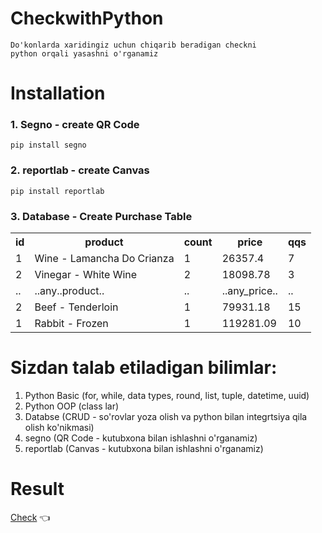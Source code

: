 # CheckwithPython
    Do'konlarda xaridingiz uchun chiqarib beradigan checkni 
    python orqali yasashni o'rganamiz

# Installation
<h3>1. Segno - create QR Code </h3>
    
    pip install segno
<h3>2. reportlab - create Canvas </h3>

    pip install reportlab
 
<h3>3. Database - Create Purchase Table </h3>
<table>
    <tr>
        <th>id</th>
        <th>product</th>
        <th>count</th>
        <th>price</th>
        <th>qqs</th>
    </tr>
    <tr>
        <td>1</td>
        <td>Wine - Lamancha Do Crianza</td>
        <td>1</td>
        <td>26357.4</td>
        <td>7</td>
    </tr>
    <tr>
        <td>2</td>
        <td>Vinegar - White Wine</td>
        <td>2</td>
        <td>18098.78</td>
        <td>3</td>
    </tr>
    <tr>
        <td>..</td>
        <td>..any..product..</td>
        <td>..</td>
        <td>..any_price..</td>
        <td>..</td>
    </tr>
    <tr>
        <td>2</td>
        <td>Beef - Tenderloin</td>
        <td>1</td>
        <td>79931.18</td>
        <td>15</td>
    </tr>
    <tr>
        <td>1</td>
        <td>Rabbit - Frozen</td>
        <td>1</td>
        <td>119281.09</td>
        <td>10</td>
    </tr>
    

</table>

# Sizdan talab etiladigan bilimlar:
 1. Python Basic (for, while, data types, round, list, tuple, datetime, uuid)
 2. Python OOP (class lar)
 3. Databse (CRUD - so'rovlar yoza olish va python bilan integrtsiya qila olish ko'nikmasi)
 4. segno (QR Code - kutubxona bilan ishlashni o'rganamiz)
 5. reportlab (Canvas - kutubxona bilan ishlashni o'rganamiz) 


# Result

<a href="/checks/check1.pdf">Check</a>  👈 

